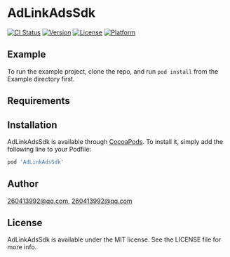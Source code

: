 # AdLinkAdsSdk

[![CI Status](https://img.shields.io/travis/260413992@qq.com/AdLinkAdsSdk.svg?style=flat)](https://travis-ci.org/260413992@qq.com/AdLinkAdsSdk)
[![Version](https://img.shields.io/cocoapods/v/AdLinkAdsSdk.svg?style=flat)](https://cocoapods.org/pods/AdLinkAdsSdk)
[![License](https://img.shields.io/cocoapods/l/AdLinkAdsSdk.svg?style=flat)](https://cocoapods.org/pods/AdLinkAdsSdk)
[![Platform](https://img.shields.io/cocoapods/p/AdLinkAdsSdk.svg?style=flat)](https://cocoapods.org/pods/AdLinkAdsSdk)

## Example

To run the example project, clone the repo, and run `pod install` from the Example directory first.

## Requirements

## Installation

AdLinkAdsSdk is available through [CocoaPods](https://cocoapods.org). To install
it, simply add the following line to your Podfile:

```ruby
pod 'AdLinkAdsSdk'
```

## Author

260413992@qq.com, 260413992@qq.com

## License

AdLinkAdsSdk is available under the MIT license. See the LICENSE file for more info.
